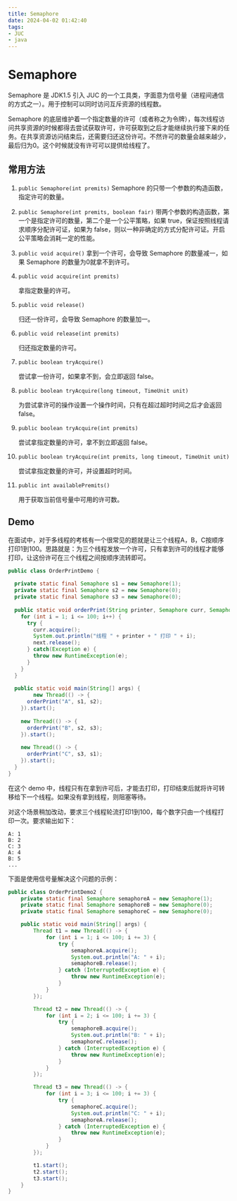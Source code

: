 ```yaml
---
title: Semaphore
date: 2024-04-02 01:42:40
tags:
- JUC
- java
---
```


# Semaphore

Semaphore 是 JDK1.5 引入 JUC 的一个工具类，字面意为信号量（进程间通信的方式之一）。用于控制可以同时访问互斥资源的线程数。

Semaphore 的底层维护着一个指定数量的许可（或者称之为令牌），每次线程访问共享资源的时候都得去尝试获取许可，许可获取到之后才能继续执行接下来的任务。在共享资源访问结束后，还需要归还这份许可。不然许可的数量会越来越少，最后归为0。这个时候就没有许可可以提供给线程了。

## 常用方法

1. `public Semaphore(int premits)`
	Semaphore 的只带一个参数的构造函数，指定许可的数量。

2. `public Semaphore(int premits, boolean fair)`
	带两个参数的构造函数，第一个是指定许可的数量，第二个是一个公平策略，如果 true，保证按照线程请求顺序分配许可证，如果为 false，则以一种非确定的方式分配许可证。开启公平策略会消耗一定的性能。

3. `public void acquire()`
	拿到一个许可，会导致 Semaphore 的数量减一，如果 Semaphore 的数量为0就拿不到许可。

4. `public void acquire(int premits)`

	拿指定数量的许可。

5. `public void release()`

	归还一份许可，会导致 Semaphore 的数量加一。

6. `public void release(int premits)`

	归还指定数量的许可。

7. `public boolean tryAcquire()`

	尝试拿一份许可，如果拿不到，会立即返回 false。

8. `public boolean tryAcquire(long timeout, TimeUnit unit)`

	为尝试拿许可的操作设置一个操作时间，只有在超过超时时间之后才会返回 false。

9. `public boolean tryAcquire(int premits)`

	尝试拿指定数量的许可，拿不到立即返回 false。

10. `public boolean tryAcquire(int premits, long timeout, TimeUnit unit)`

	尝试拿指定数量的许可，并设置超时时间。

11. `public int availablePremits()`

	用于获取当前信号量中可用的许可数。

## Demo

在面试中，对于多线程的考核有一个很常见的题就是让三个线程A，B，C按顺序打印1到100。思路就是：为三个线程发放一个许可，只有拿到许可的线程才能够打印，让这份许可在三个线程之间按顺序流转即可。

``` java
public class OrderPrintDemo {
 
  private static final Semaphore s1 = new Semaphore(1);
  private static final Semaphore s2 = new Semaphore(0);
  private static final Semaphore s3 = new Semaphore(0);
  
  public static void orderPrint(String printer, Semaphore curr, Semaphore next) {
    for (int i = 1; i <= 100; i++) {
      try {
        curr.acquire();
        System.out.println("线程 " + printer + " 打印 " + i);
      	next.release();
      } catch(Exception e) {
        throw new RuntimeException(e);
      }
    }
  }
  
  public static void main(String[] args) {
		new Thread(() -> {
      orderPrint("A", s1, s2);
    }).start();
    
    new Thread(() -> {
      orderPrint("B", s2, s3);
    }).start();
    
    new Thread(() -> {
      orderPrint("C", s3, s1);
    }).start();
  }
}
```

在这个 demo 中，线程只有在拿到许可后，才能去打印，打印结束后就将许可转移给下一个线程。如果没有拿到线程，则阻塞等待。

对这个场景稍加改动，要求三个线程轮流打印1到100，每个数字只由一个线程打印一次。要求输出如下：

```
A: 1
B: 2
C: 3
A: 4
B: 5
...
```

下面是使用信号量解决这个问题的示例：

``` java
public class OrderPrintDemo2 {
    private static final Semaphore semaphoreA = new Semaphore(1);
    private static final Semaphore semaphoreB = new Semaphore(0);
    private static final Semaphore semaphoreC = new Semaphore(0);

    public static void main(String[] args) {
        Thread t1 = new Thread(() -> {
            for (int i = 1; i <= 100; i += 3) {
                try {
                    semaphoreA.acquire();
                    System.out.println("A: " + i);
                    semaphoreB.release();
                } catch (InterruptedException e) {
                    throw new RuntimeException(e);
                }
            }
        });

        Thread t2 = new Thread(() -> {
            for (int i = 2; i <= 100; i += 3) {
                try {
                    semaphoreB.acquire();
                    System.out.println("B: " + i);
                    semaphoreC.release();
                } catch (InterruptedException e) {
                    throw new RuntimeException(e);
                }
            }
        });

        Thread t3 = new Thread(() -> {
            for (int i = 3; i <= 100; i += 3) {
                try {
                    semaphoreC.acquire();
                    System.out.println("C: " + i);
                    semaphoreA.release();
                } catch (InterruptedException e) {
                    throw new RuntimeException(e);
                }
            }
        });

        t1.start();
        t2.start();
        t3.start();
    }
}
```

